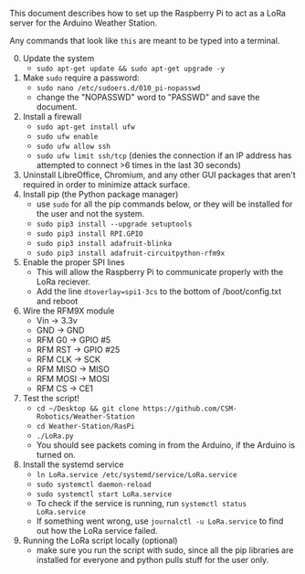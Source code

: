 This document describes how to set up the Raspberry Pi to act as a LoRa server for the Arduino Weather Station.

Any commands that look like `this` are meant to be typed into a terminal.

0. Update the system
    - `sudo apt-get update && sudo apt-get upgrade -y`
1. Make `sudo` require a password:
    - `sudo nano /etc/sudoers.d/010_pi-nopasswd`
    - change the "NOPASSWD" word to "PASSWD" and save the document.
2. Install a firewall
    - `sudo apt-get install ufw`
    - `sudo ufw enable`
    - `sudo ufw allow ssh`
    - `sudo ufw limit ssh/tcp` (denies the connection if an IP address has attempted to connect >6 times in the last 30 seconds)
3. Uninstall LibreOffice, Chromium, and any other GUI packages that aren't required in order to minimize attack surface.
4. Install pip (the Python package manager)
    - use `sudo` for all the pip commands below, or they will be installed for the user and not the system.
    - `sudo pip3 install --upgrade setuptools`
    - `sudo pip3 install RPI.GPIO`
    - `sudo pip3 install adafruit-blinka`
    - `sudo pip3 install adafruit-circuitpython-rfm9x`
5. Enable the proper SPI lines
    - This will allow the Raspberry Pi to communicate properly with the LoRa reciever.
    - Add the line `dtoverlay=spi1-3cs` to the bottom of /boot/config.txt and reboot
6. Wire the RFM9X module
    - Vin -> 3.3v
    - GND -> GND
    - RFM G0 -> GPIO #5
    - RFM RST -> GPIO #25
    - RFM CLK -> SCK
    - RFM MISO -> MISO
    - RFM MOSI -> MOSI
    - RFM CS -> CE1
7. Test the script!
    - `cd ~/Desktop && git clone https://github.com/CSM-Robotics/Weather-Station`
    - `cd Weather-Station/RasPi`
    - `./LoRa.py`
    - You should see packets coming in from the Arduino, if the Arduino is turned on.
8. Install the systemd service
    - `ln LoRa.service /etc/systemd/service/LoRa.service`
    - `sudo systemctl daemon-reload`
    - `sudo systemctl start LoRa.service`
    - To check if the service is running, run `systemctl status LoRa.service`
    - If something went wrong, use `journalctl -u LoRa.service` to find out how the LoRa service failed.
9. Running the LoRa script locally (optional)
    - make sure you run the script with sudo, since all the pip libraries are installed for everyone and python pulls stuff for the user only.
